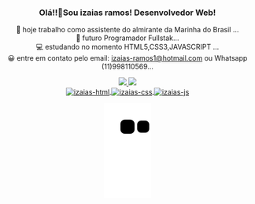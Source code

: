 <div align="center">

  ### Olá!!👋Sou izaias ramos! Desenvolvedor Web!



 🏢 hoje trabalho como assistente do almirante da Marinha do Brasil ...   <br/>
 💎 futuro Programador Fullstak...                                        <br/>
 💻 estudando no momento HTML5,CSS3,JAVASCRIPT ...                        <br/>
 😀 entre em contato pelo email: izaias-ramos1@hotmail.com ou Whatsapp (11)998110569...                  <br/>
</div>
<div align="center">
  <a href="https://github.com/izaiasramos">
  <img height="150em" src="https://github-readme-stats.vercel.app/api?username=izaiasramos&show_icons=true&theme=dracula&include_all_commits=true&count_private=true"/>
  <img height="150em" src="https://github-readme-stats.vercel.app/api/top-langs/?username=izaiasramos&layout=compact&langs_count=7&theme=dracula"/>
</div>
<div align="center">
<div>
<img align="center" alt="izaias-html" height="50" width="50" src=https://icongr.am/devicon/html5-original-wordmark.svg?size=128&color=currentColor/>
<img align="center" alt="izaias-css" height="50" width="50" src=https://icongr.am/devicon/css3-original-wordmark.svg?size=128&color=currentColor/>    
<img align="center" alt="izaias-js" height="50" width="50" src=https://icongr.am/devicon/javascript-original.svg?size=128&color=currentColor/>
</div>    

   ![Animação de cobra](https://github.com/rafaballerini/rafaballerini/blob/output/github-contribution-grid-snake.svg)
 

  
